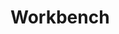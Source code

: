 # Workbench

<SimpleCard
    color="primary"
    :theme="{ background: 'red' }"
    title="Title of Lorem Ipsum"
    subtitle="Subtitle of Lorem Ipsum"
/>


<style lang="scss">
@use "theme.scss";
</style>

<script setup>
import { SimpleCard } from '../src/';
</script>
